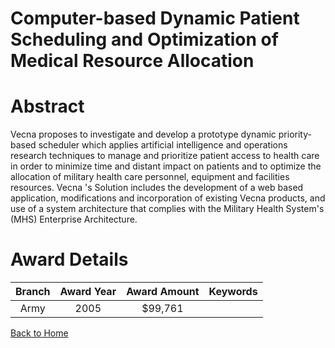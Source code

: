 
Computer-based Dynamic Patient Scheduling and Optimization of Medical Resource Allocation
=========================================================================================

# Abstract


Vecna proposes to investigate and develop a prototype dynamic priority-based scheduler which applies artificial intelligence and operations research techniques to manage and prioritize patient access to health care in order to minimize time and distant impact on patients and to optimize the allocation of military health care personnel, equipment and facilities resources.  Vecna 's Solution includes the development of a web based application, modifications and incorporation of existing Vecna products, and use of a system architecture that complies with the Military Health System's (MHS) Enterprise Architecture.  

# Award Details

|Branch|Award Year|Award Amount|Keywords|
| :---: | :---: | :---: | :---: |
|Army|2005|$99,761||
  
  


[Back to Home](https://github.com/chrischow/dod_sbir_awards/Reports/JH/#2277)